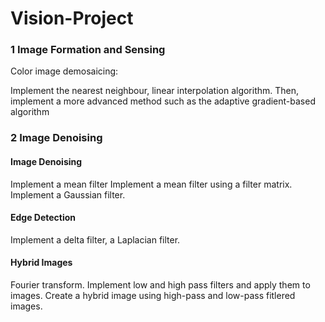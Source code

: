 # Vision-Project

### 1 Image Formation and Sensing

Color image demosaicing:


Implement the nearest neighbour, linear interpolation algorithm.
Then, implement a more advanced method such as the adaptive gradient-based algorithm



### 2  Image Denoising 

#### Image Denoising

Implement a mean filter
Implement a mean filter using a filter matrix.
Implement a Gaussian filter.


#### Edge Detection

Implement a delta filter, a Laplacian filter.

#### Hybrid Images 

Fourier transform.
Implement low and high pass filters and apply them to images.
Create a hybrid image using high-pass and low-pass fitlered images.















